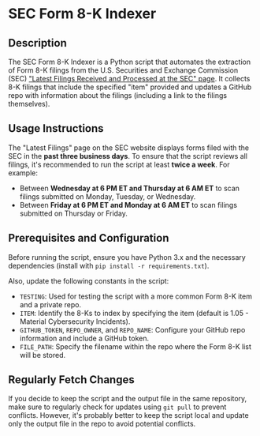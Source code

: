 # SEC Form 8-K Indexer

## Description

The SEC Form 8-K Indexer is a Python script that automates the extraction of Form 8-K filings from the U.S. Securities and Exchange Commission (SEC) ["Latest Filings Received and Processed at the SEC" page](https://www.sec.gov/cgi-bin/browse-edgar?action=getcurrent). It collects 8-K filings that include the specified "item" provided and updates a GitHub repo with information about the filings (including a link to the filings themselves).

## Usage Instructions

The "Latest Filings" page on the SEC website displays forms filed with the SEC in the **past three business days**. To ensure that the script reviews all filings, it's recommended to run the script at least **twice a week**. For example:

- Between **Wednesday at 6 PM ET and Thursday at 6 AM ET** to scan filings submitted on Monday, Tuesday, or Wednesday.
- Between **Friday at 6 PM ET and Monday at 6 AM ET** to scan filings submitted on Thursday or Friday.

## Prerequisites and Configuration

Before running the script, ensure you have Python 3.x and the necessary dependencies (install with `pip install -r requirements.txt`).

Also, update the following constants in the script:

- `TESTING`: Used for testing the script with a more common Form 8-K item and a private repo.
- `ITEM`: Identify the 8-Ks to index by specifying the item (default is 1.05 - Material Cybersecurity Incidents).
- `GITHUB_TOKEN`, `REPO_OWNER`, and `REPO_NAME`: Configure your GitHub repo information and include a GitHub token.
- `FILE_PATH`: Specify the filename within the repo where the Form 8-K list will be stored.

## Regularly Fetch Changes

If you decide to keep the script and the output file in the same repository, make sure to regularly check for updates using `git pull` to prevent conflicts. However, it's probably better to keep the script local and update only the output file in the repo to avoid potential conflicts.

